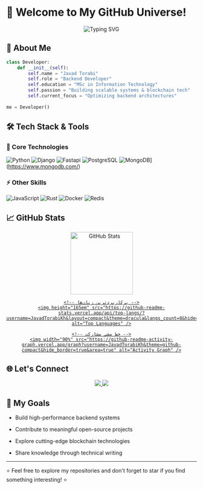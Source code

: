 # 🌟 Welcome to My GitHub Universe!

<div align="center">
  <img src="https://readme-typing-svg.demolab.com?font=Fira+Code&pause=1000&color=22D3EE&width=435&lines=Backend+Developer;Python+Developer;Blockchain+Developer;Open-Source+Contributor" alt="Typing SVG" />
</div>

## 🚀 About Me

```python
class Developer:
    def __init__(self):
        self.name = "Javad Torabi"
        self.role = "Backend Developer"
        self.education = "MSc in Information Technology"
        self.passion = "Building scalable systems & blockchain tech"
        self.current_focus = "Optimizing backend architectures"
        
me = Developer()
```

## 🛠️ Tech Stack & Tools

### 🔧 Core Technologies

![Python](https://img.shields.io/badge/Python-3776AB?style=for-the-badge&logo=python&logoColor=white)
![Django](https://img.shields.io/badge/Django-092E20?style=for-the-badge&logo=django&logoColor=white)
![Fastapi](https://img.shields.io/badge/FastAPI-005571?style=for-the-badge&logo=fastapi)
![PostgreSQL](https://img.shields.io/badge/PostgreSQL-316192?style=for-the-badge&logo=postgresql&logoColor=white)
![MongoDB](https://img.shields.io/badge/-MongoDB-47A248?style=for-the-badge&logo=mongodb&logoColor=white)](https://www.mongodb.com/)

### ⚡ Other Skills
![JavaScript](https://img.shields.io/badge/JavaScript-F7DF1E?style=for-the-badge&logo=javascript&logoColor=black)
![Rust](https://img.shields.io/badge/Rust-000000?style=for-the-badge&logo=rust&logoColor=white)
![Docker](https://img.shields.io/badge/Docker-2CA5E0?style=for-the-badge&logo=docker&logoColor=white)
![Redis](https://img.shields.io/badge/Redis-DC382D?style=for-the-badge&logo=redis&logoColor=white)

## 📈 GitHub Stats
<div align="center">
  <a href="https://github.com/JavadTorabiKh">
    <!-- آمار اصلی -->
    <img height="165em" src="https://github-readme-stats.vercel.app/api?username=JavadTorabiKh&show_icons=true&theme=dracula&count_private=true&include_all_commits=true" alt="GitHub Stats" />
    
    <!-- پرکاربردترین زبان‌ها -->
    <img height="165em" src="https://github-readme-stats.vercel.app/api/top-langs/?username=JavadTorabiKh&layout=compact&theme=dracula&langs_count=8&hide=html,css" alt="Top Languages" />
    
    <!-- خط مشی مشارکت -->
    <img width="90%" src="https://github-readme-activity-graph.vercel.app/graph?username=JavadTorabiKh&theme=github-compact&hide_border=true&area=true" alt="Activity Graph" />
  </a>
</div>


## 🌐 Let's Connect
<div align="center"> <a href="https://www.linkedin.com/in/javad-torabi-52b25a361"> <img src="https://img.shields.io/badge/LinkedIn-0077B5?style=for-the-badge&logo=linkedin&logoColor=white" /> </a> <a href="mailto:javadtorabi462@gmail.com"> <img src="https://img.shields.io/badge/Gmail-D14836?style=for-the-badge&logo=gmail&logoColor=white" /> </a> </div><div align="center"> </div>

## 🎯 My Goals
- Build high-performance backend systems

- Contribute to meaningful open-source projects

- Explore cutting-edge blockchain technologies

- Share knowledge through technical writing

---

⭐ Feel free to explore my repositories and don't forget to star if you find something interesting! ⭐
